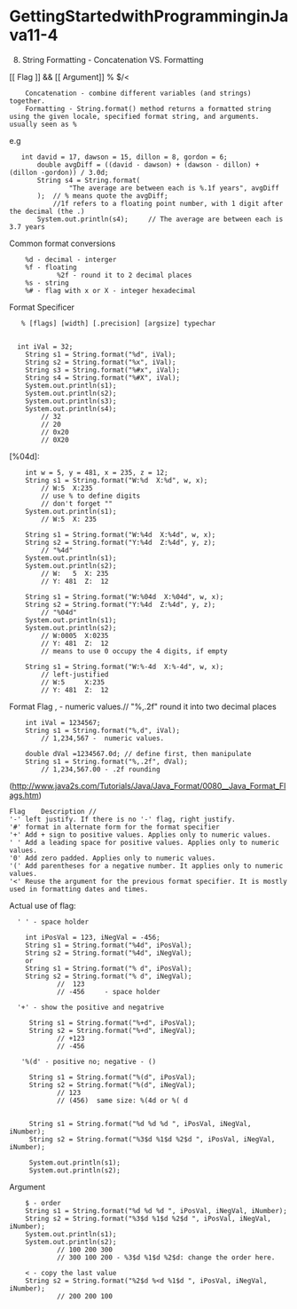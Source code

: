 # GettingStartedwithProgramminginJava11-4

8. String Formatting - Concatenation VS. Formatting
  
  [[ Flag ]] && [[ Argument]]
      %                $/<
   
        Concatenation - combine different variables (and strings) together.
        Formatting - String.format() method returns a formatted string using the given locale, specified format string, and arguments. usually seen as %
    
e.g
    
       int david = 17, dawson = 15, dillon = 8, gordon = 6;
           double avgDiff = ((david - dawson) + (dawson - dillon) + (dillon -gordon)) / 3.0d;
           String s4 = String.format(
                   "The average are between each is %.1f years", avgDiff
           );  // % means quote the avgDiff;
               //1f refers to a floating point number, with 1 digit after the decimal (the .)
           System.out.println(s4);     // The average are between each is 3.7 years
        
Common format conversions   
     
        %d - decimal - interger
        %f - floating 
                %2f - round it to 2 decimal places
        %s - string
        %# - flag with x or X - integer hexadecimal
        
Format Specificer

       % [flags] [width] [.precision] [argsize] typechar

        
      int iVal = 32;
        String s1 = String.format("%d", iVal);
        String s2 = String.format("%x", iVal);
        String s3 = String.format("%#x", iVal);
        String s4 = String.format("%#X", iVal);
        System.out.println(s1);
        System.out.println(s2);
        System.out.println(s3);
        System.out.println(s4);
            // 32
            // 20
            // 0x20
            // 0X20
        
[%04d]:

        int w = 5, y = 481, x = 235, z = 12;
        String s1 = String.format("W:%d  X:%d", w, x);
            // W:5  X:235
            // use % to define digits
            // don't forget ""
        System.out.println(s1);
            // W:5  X: 235
                
        String s1 = String.format("W:%4d  X:%4d", w, x);
        String s2 = String.format("Y:%4d  Z:%4d", y, z);
            // "%4d"
        System.out.println(s1);
        System.out.println(s2);
            // W:   5  X: 235
            // Y: 481  Z:  12        
        
        String s1 = String.format("W:%04d  X:%04d", w, x);
        String s2 = String.format("Y:%4d  Z:%4d", y, z);
            // "%04d"
        System.out.println(s1);
        System.out.println(s2);
            // W:0005  X:0235
            // Y: 481  Z:  12
            // means to use 0 occupy the 4 digits, if empty
         
        String s1 = String.format("W:%-4d  X:%-4d", w, x);
            // left-justified
            // W:5     X:235 
            // Y: 481  Z:  12
         
Format Flag , - numeric values.// "%,.2f" round it into two decimal places

        int iVal = 1234567;
        String s1 = String.format("%,d", iVal);
            // 1,234,567 -  numeric values.
            
        double dVal =1234567.0d; // define first, then manipulate
        String s1 = String.format("%,.2f", dVal);
            // 1,234,567.00 - .2f rounding
            
 (http://www.java2s.com/Tutorials/Java/Java_Format/0080__Java_Format_Flags.htm)
 
    Flag	Description	//
    '-'	left justify. If there is no '-' flag, right justify.
    '#'	format in alternate form for the format specifier
    '+'	Add + sign to positive values. Applies only to numeric values.
    ' '	Add a leading space for positive values. Applies only to numeric values.
    '0'	Add zero padded. Applies only to numeric values.
    '('	Add parentheses for a negative number. It applies only to numeric values.
    '<'	Reuse the argument for the previous format specifier. It is mostly used in formatting dates and times.

Actual use of flag:

      ' ' - space holder
      
        int iPosVal = 123, iNegVal = -456;
        String s1 = String.format("%4d", iPosVal);
        String s2 = String.format("%4d", iNegVal);
        or
        String s1 = String.format("% d", iPosVal);
        String s2 = String.format("% d", iNegVal);
                //  123
                // -456     - space holder
        
      '+' - show the positive and negatrive
      
         String s1 = String.format("%+d", iPosVal);
         String s2 = String.format("%+d", iNegVal); 
                // +123
                // -456
                
       '%(d' - positive no; negative - ()
       
         String s1 = String.format("%(d", iPosVal);
         String s2 = String.format("%(d", iNegVal);  
                // 123
                // (456)  same size: %(4d or %( d
         
         
         String s1 = String.format("%d %d %d ", iPosVal, iNegVal, iNumber);
         String s2 = String.format("%3$d %1$d %2$d ", iPosVal, iNegVal, iNumber);

         System.out.println(s1);
         System.out.println(s2);   

Argument

        $ - order
        String s1 = String.format("%d %d %d ", iPosVal, iNegVal, iNumber);
        String s2 = String.format("%3$d %1$d %2$d ", iPosVal, iNegVal, iNumber);
        System.out.println(s1);
        System.out.println(s2);
                // 100 200 300 
                // 300 100 200 - %3$d %1$d %2$d: change the order here.
                
        < - copy the last value
        String s2 = String.format("%2$d %<d %1$d ", iPosVal, iNegVal, iNumber); 
                // 200 200 100 
                
        
